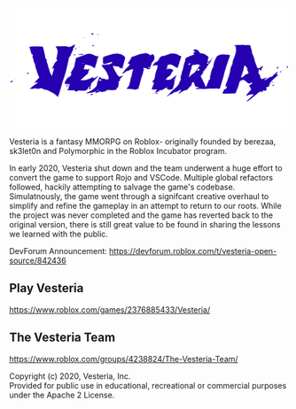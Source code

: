 <div align="center">
    <a href="https://playvesteria.com">
        <img src="assets/logo-512.png" alt="Vesteria" height="217" />
    </a>
</div>

Vesteria is a fantasy MMORPG on Roblox- originally founded by berezaa, sk3let0n and Polymorphic in the Roblox Incubator program.

In early 2020, Vesteria shut down and the team underwent a huge effort to convert the game to support Rojo and VSCode. Multiple global refactors followed, hackily attempting to salvage the game's codebase. Simulatnously, the game went through a signifcant creative overhaul to simplify and refine the gameplay in an attempt to return to our roots. While the project was never completed and the game has reverted back to the original version, there is still great value to be found in sharing the lessons we learned with the public. 

DevForum Announcement: https://devforum.roblox.com/t/vesteria-open-source/842436

## Play Vesteria 
https://www.roblox.com/games/2376885433/Vesteria/

## The Vesteria Team
https://www.roblox.com/groups/4238824/The-Vesteria-Team/

Copyright (c) 2020, Vesteria, Inc.
<br>
Provided for public use in educational, recreational or commercial purposes under the Apache 2 License.

